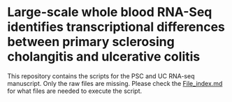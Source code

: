 # Large-scale whole blood RNA-Seq identifies transcriptional differences between primary sclerosing cholangitis and ulcerative colitis 

This repository contains the scripts for the PSC and UC RNA-seq manuscript. Only the raw files are missing. Please check the [File_index.md](File_index.md) for what files are needed to execute the script.
